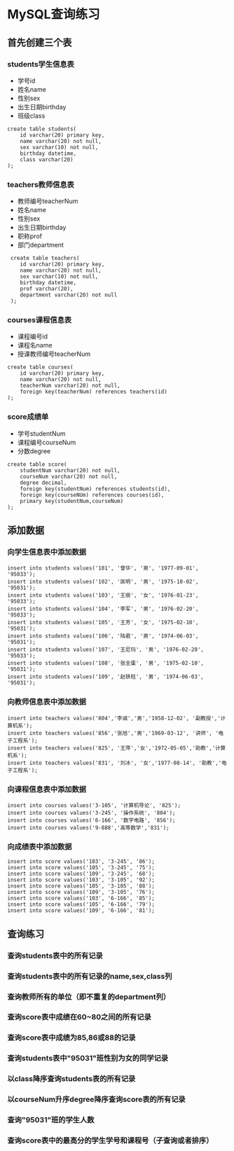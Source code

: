 # MySQL查询练习

## 首先创建三个表

### students学生信息表

- 学号id
- 姓名name
- 性别sex
- 出生日期birthday
- 班级class

```mysql
create table students(
    id varchar(20) primary key,
    name varchar(20) not null,
    sex varchar(10) not null,
    birthday datetime,
    class varchar(20)
);
```

### teachers教师信息表

- 教师编号teacherNum
- 姓名name
- 性别sex
- 出生日期birthday
- 职称prof
- 部门department

```mysql
 create table teachers(
    id varchar(20) primary key,
    name varchar(20) not null,
    sex varchar(10) not null,
    birthday datetime,
    prof varchar(20),
    department varchar(20) not null
 );
```

### courses课程信息表

- 课程编号id
- 课程名name
- 授课教师编号teacherNum

```mysql
create table courses(
    id varchar(20) primary key,
    name varchar(20) not null,
    teacherNum varchar(20) not null,
    foreign key(teacherNum) references teachers(id)
);
```

### score成绩单

- 学号studentNum
- 课程编号courseNum
- 分数degree

```mysql
create table score(
    studentNum varchar(20) not null,
    courseNum varchar(20) not null,
    degree decimal,
    foreign key(studentNum) references students(id),
    foreign key(courseNUm) references courses(id),
    primary key(studentNum,courseNum)
);
```

## 添加数据

### 向学生信息表中添加数据

```mysql
insert into students values('101', '曾华', '男', '1977-09-01', '95033');
insert into students values('102', '匡明', '男', '1975-10-02', '95031');
insert into students values('103', '王丽', '女', '1976-01-23', '95033');
insert into students values('104', '李军', '男', '1976-02-20', '95033');
insert into students values('105', '王芳', '女', '1975-02-10', '95031');
insert into students values('106', '陆君', '男', '1974-06-03', '95031');
insert into students values('107', '王尼玛', '男', '1976-02-20', '95033');
insert into students values('108', '张全蛋', '男', '1975-02-10', '95031');
insert into students values('109', '赵铁柱', '男', '1974-06-03', '95031');
```

### 向教师信息表中添加数据

```mysql
insert into teachers values('804','李诚','男','1958-12-02', '副教授','计算机系');
insert into teachers values('856','张旭','男','1969-03-12', '讲师', '电子工程系');
insert into teachers values('825', '王萍','女','1972-05-05','助教','计算机系');
insert into teachers values('831', '刘冰', '女','1977-08-14', '助教','电子工程系');
```

### 向课程信息表中添加数据

```mysql
insert into courses values('3-105', '计算机导论', '825');
insert into courses values('3-245', '操作系统', '804');
insert into courses values('6-166', '数字电路', '856');
insert into courses values('9-888','高等数学','831');
```

### 向成绩表中添加数据

```mysql
insert into score values('103', '3-245', '86');
insert into score values('105', '3-245', '75');
insert into score values('109', '3-245', '68');
insert into score values('103', '3-105', '92');
insert into score values('105', '3-105', '88');
insert into score values('109', '3-105', '76');
insert into score values('103', '6-166', '85');
insert into score values('105', '6-166', '79');
insert into score values('109', '6-166', '81');
```

## 查询练习

### 查询students表中的所有记录

### 查询students表中的所有记录的name,sex,class列

### 查询教师所有的单位（即不重复的department列）

### 查询score表中成绩在60~80之间的所有记录

### 查询score表中成绩为85,86或88的记录

### 查询students表中"95031"班性别为女的同学记录

### 以class降序查询students表的所有记录

### 以courseNum升序degree降序查询score表的所有记录

### 查询"95031"班的学生人数

### 查询score表中的最高分的学生学号和课程号（子查询或者排序）